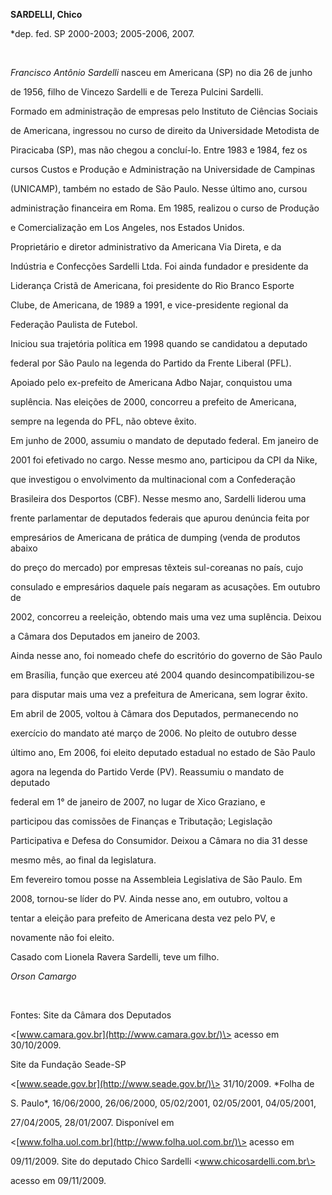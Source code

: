 **SARDELLI, Chico**



\*dep. fed. SP 2000-2003; 2005-2006, 2007.



 



*Francisco Antônio Sardelli* nasceu em Americana (SP) no dia 26 de junho

de 1956, filho de Vincezo Sardelli e de Tereza Pulcini Sardelli.



Formado em administração de empresas pelo Instituto de Ciências Sociais

de Americana, ingressou no curso de direito da Universidade Metodista de

Piracicaba (SP), mas não chegou a concluí-lo. Entre 1983 e 1984, fez os

cursos Custos e Produção e Administração na Universidade de Campinas

(UNICAMP), também no estado de São Paulo. Nesse último ano, cursou

administração financeira em Roma. Em 1985, realizou o curso de Produção

e Comercialização em Los Angeles, nos Estados Unidos.



Proprietário e diretor administrativo da Americana Via Direta, e da

Indústria e Confecções Sardelli Ltda. Foi ainda fundador e presidente da

Liderança Cristã de Americana, foi presidente do Rio Branco Esporte

Clube, de Americana, de 1989 a 1991, e vice-presidente regional da

Federação Paulista de Futebol.



Iniciou sua trajetória política em 1998 quando se candidatou a deputado

federal por São Paulo na legenda do Partido da Frente Liberal (PFL).

Apoiado pelo ex-prefeito de Americana Adbo Najar, conquistou uma

suplência. Nas eleições de 2000, concorreu a prefeito de Americana,

sempre na legenda do PFL, não obteve êxito.



Em junho de 2000, assumiu o mandato de deputado federal. Em janeiro de

2001 foi efetivado no cargo. Nesse mesmo ano, participou da CPI da Nike,

que investigou o envolvimento da multinacional com a Confederação

Brasileira dos Desportos (CBF). Nesse mesmo ano, Sardelli liderou uma

frente parlamentar de deputados federais que apurou denúncia feita por

empresários de Americana de prática de dumping (venda de produtos abaixo

do preço do mercado) por empresas têxteis sul-coreanas no país, cujo

consulado e empresários daquele país negaram as acusações. Em outubro de

2002, concorreu a reeleição, obtendo mais uma vez uma suplência. Deixou

a Câmara dos Deputados em janeiro de 2003.



Ainda nesse ano, foi nomeado chefe do escritório do governo de São Paulo

em Brasília, função que exerceu até 2004 quando desincompatibilizou-se

para disputar mais uma vez a prefeitura de Americana, sem lograr êxito.



Em abril de 2005, voltou à Câmara dos Deputados, permanecendo no

exercício do mandato até março de 2006. No pleito de outubro desse

último ano, Em 2006, foi eleito deputado estadual no estado de São Paulo

agora na legenda do Partido Verde (PV). Reassumiu o mandato de deputado

federal em 1° de janeiro de 2007, no lugar de Xico Graziano, e

participou das comissões de Finanças e Tributação; Legislação

Participativa e Defesa do Consumidor. Deixou a Câmara no dia 31 desse

mesmo mês, ao final da legislatura.



Em fevereiro tomou posse na Assembleia Legislativa de São Paulo. Em

2008, tornou-se líder do PV. Ainda nesse ano, em outubro, voltou a

tentar a eleição para prefeito de Americana desta vez pelo PV, e

novamente não foi eleito.



Casado com Lionela Ravera Sardelli, teve um filho.



*Orson Camargo*



 



Fontes: Site da Câmara dos Deputados

\<[www.camara.gov.br](http://www.camara.gov.br/)\> acesso em 30/10/2009.

Site da Fundação Seade-SP

\<[www.seade.gov.br](http://www.seade.gov.br/)\> 31/10/2009. *Folha de

S. Paulo*, 16/06/2000, 26/06/2000, 05/02/2001, 02/05/2001, 04/05/2001,

27/04/2005, 28/01/2007. Disponível em

\<[www.folha.uol.com.br](http://www.folha.uol.com.br/)\> acesso em

09/11/2009. Site do deputado Chico Sardelli \<www.chicosardelli.com.br\>

acesso em 09/11/2009.

